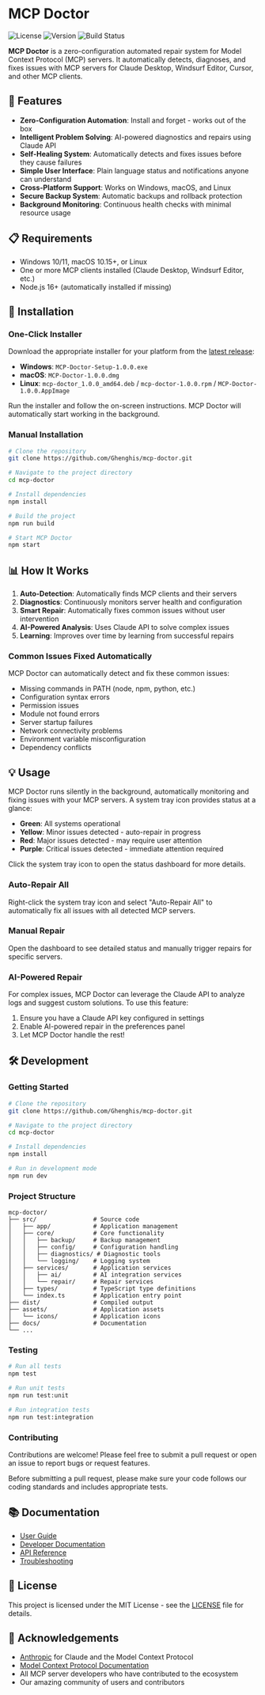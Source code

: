 # MCP Doctor

![License](https://img.shields.io/github/license/Ghenghis/mcp-doctor)
![Version](https://img.shields.io/badge/version-1.0.0-blue)
![Build Status](https://img.shields.io/github/workflow/status/Ghenghis/mcp-doctor/CI)

**MCP Doctor** is a zero-configuration automated repair system for Model Context Protocol (MCP) servers. It automatically detects, diagnoses, and fixes issues with MCP servers for Claude Desktop, Windsurf Editor, Cursor, and other MCP clients.

## 🚀 Features

- **Zero-Configuration Automation**: Install and forget - works out of the box
- **Intelligent Problem Solving**: AI-powered diagnostics and repairs using Claude API
- **Self-Healing System**: Automatically detects and fixes issues before they cause failures
- **Simple User Interface**: Plain language status and notifications anyone can understand
- **Cross-Platform Support**: Works on Windows, macOS, and Linux
- **Secure Backup System**: Automatic backups and rollback protection
- **Background Monitoring**: Continuous health checks with minimal resource usage

## 📋 Requirements

- Windows 10/11, macOS 10.15+, or Linux
- One or more MCP clients installed (Claude Desktop, Windsurf Editor, etc.)
- Node.js 16+ (automatically installed if missing)

## 🔧 Installation

### One-Click Installer

Download the appropriate installer for your platform from the [latest release](https://github.com/Ghenghis/mcp-doctor/releases/latest):

- **Windows**: `MCP-Doctor-Setup-1.0.0.exe`
- **macOS**: `MCP-Doctor-1.0.0.dmg`
- **Linux**: `mcp-doctor_1.0.0_amd64.deb` / `mcp-doctor-1.0.0.rpm` / `MCP-Doctor-1.0.0.AppImage`

Run the installer and follow the on-screen instructions. MCP Doctor will automatically start working in the background.

### Manual Installation

```bash
# Clone the repository
git clone https://github.com/Ghenghis/mcp-doctor.git

# Navigate to the project directory
cd mcp-doctor

# Install dependencies
npm install

# Build the project
npm run build

# Start MCP Doctor
npm start
```

## 📊 How It Works

1. **Auto-Detection**: Automatically finds MCP clients and their servers
2. **Diagnostics**: Continuously monitors server health and configuration
3. **Smart Repair**: Automatically fixes common issues without user intervention
4. **AI-Powered Analysis**: Uses Claude API to solve complex issues
5. **Learning**: Improves over time by learning from successful repairs

### Common Issues Fixed Automatically

MCP Doctor can automatically detect and fix these common issues:

- Missing commands in PATH (node, npm, python, etc.)
- Configuration syntax errors
- Permission issues
- Module not found errors
- Server startup failures
- Network connectivity problems
- Environment variable misconfiguration
- Dependency conflicts

## 💡 Usage

MCP Doctor runs silently in the background, automatically monitoring and fixing issues with your MCP servers. A system tray icon provides status at a glance:

- **Green**: All systems operational
- **Yellow**: Minor issues detected - auto-repair in progress
- **Red**: Major issues detected - may require user attention
- **Purple**: Critical issues detected - immediate attention required

Click the system tray icon to open the status dashboard for more details.

### Auto-Repair All

Right-click the system tray icon and select "Auto-Repair All" to automatically fix all issues with all detected MCP servers.

### Manual Repair

Open the dashboard to see detailed status and manually trigger repairs for specific servers.

### AI-Powered Repair

For complex issues, MCP Doctor can leverage the Claude API to analyze logs and suggest custom solutions. To use this feature:

1. Ensure you have a Claude API key configured in settings
2. Enable AI-powered repair in the preferences panel
3. Let MCP Doctor handle the rest!

## 🛠️ Development

### Getting Started

```bash
# Clone the repository
git clone https://github.com/Ghenghis/mcp-doctor.git

# Navigate to the project directory
cd mcp-doctor

# Install dependencies
npm install

# Run in development mode
npm run dev
```

### Project Structure

```
mcp-doctor/
├── src/                # Source code
│   ├── app/            # Application management
│   ├── core/           # Core functionality
│   │   ├── backup/     # Backup management
│   │   ├── config/     # Configuration handling
│   │   ├── diagnostics/ # Diagnostic tools
│   │   └── logging/    # Logging system
│   ├── services/       # Application services
│   │   ├── ai/         # AI integration services
│   │   └── repair/     # Repair services
│   ├── types/          # TypeScript type definitions
│   └── index.ts        # Application entry point
├── dist/               # Compiled output
├── assets/             # Application assets
│   └── icons/          # Application icons
├── docs/               # Documentation
└── ...
```

### Testing

```bash
# Run all tests
npm test

# Run unit tests
npm run test:unit

# Run integration tests
npm run test:integration
```

### Contributing

Contributions are welcome! Please feel free to submit a pull request or open an issue to report bugs or request features.

Before submitting a pull request, please make sure your code follows our coding standards and includes appropriate tests.

## 📚 Documentation

- [User Guide](https://github.com/Ghenghis/mcp-doctor/wiki/User-Guide)
- [Developer Documentation](https://github.com/Ghenghis/mcp-doctor/wiki/Developer-Documentation)
- [API Reference](https://github.com/Ghenghis/mcp-doctor/wiki/API-Reference)
- [Troubleshooting](https://github.com/Ghenghis/mcp-doctor/wiki/Troubleshooting)

## 📃 License

This project is licensed under the MIT License - see the [LICENSE](./LICENSE) file for details.

## 🙏 Acknowledgements

- [Anthropic](https://www.anthropic.com/) for Claude and the Model Context Protocol
- [Model Context Protocol Documentation](https://modelcontextprotocol.io/)
- All MCP server developers who have contributed to the ecosystem
- Our amazing community of users and contributors
